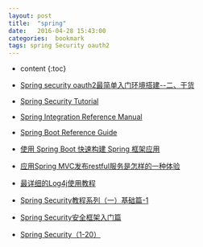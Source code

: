 ```yaml
---
layout: post
title:  "spring"
date:   2016-04-28 15:43:00
categories:  bookmark
tags: spring Security oauth2
---
```

* content
{:toc}  

* [Spring security oauth2最简单入门环境搭建--二、干货](http://wwwcomy.iteye.com/blog/2230265)
* [Spring Security Tutorial](http://www.mkyong.com/tutorials/spring-security-tutorials/)
* [Spring Integration Reference Manual](http://docs.spring.io/spring-integration/reference/htmlsingle/)
* [Spring Boot Reference Guide](http://docs.spring.io/spring-boot/docs/current-SNAPSHOT/reference/htmlsingle/)
* [使用 Spring Boot 快速构建 Spring 框架应用](http://www.ibm.com/developerworks/cn/java/j-lo-spring-boot/)
* [应用Spring MVC发布restful服务是怎样的一种体验](http://www.cnblogs.com/wgp13x/p/4544973.html)
* [最详细的Log4j使用教程](http://www.codeceo.com/article/log4j-usage.html)
* [Spring Security教程系列（一）基础篇-1](http://www.cnblogs.com/crazylqy/p/4999724.html)  
* [Spring Security安全框架入门篇](http://blog.csdn.net/u013142781/article/details/50631663?hmsr=toutiao.io&utm_medium=toutiao.io&utm_source=toutiao.io)
* [Spring Security（1-20）](http://haohaoxuexi.iteye.com/category/182468)
